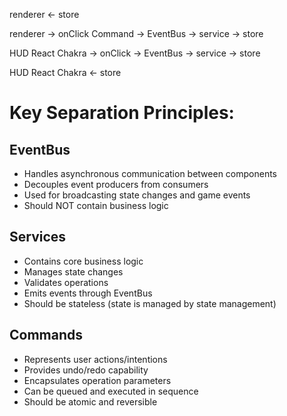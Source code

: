 renderer <- store

renderer -> onClick Command -> EventBus -> service -> store

HUD React Chakra -> onClick -> EventBus -> service -> store

HUD React Chakra <- store

# Key Separation Principles:
## EventBus
- Handles asynchronous communication between components
- Decouples event producers from consumers
- Used for broadcasting state changes and game events
- Should NOT contain business logic
## Services
- Contains core business logic
- Manages state changes
- Validates operations
- Emits events through EventBus
- Should be stateless (state is managed by state management)
## Commands
- Represents user actions/intentions
- Provides undo/redo capability
- Encapsulates operation parameters
- Can be queued and executed in sequence
- Should be atomic and reversible